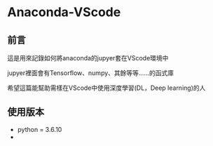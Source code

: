 # Anaconda-VScode
## 前言
這是用來記錄如何將anaconda的jupyer套在VScode環境中

jupyer裡面會有Tensorflow、numpy、其餘等等......的函式庫

希望這篇能幫助需樣在VScode中使用深度學習(DL，Deep learning)的人

## 使用版本
* python = 3.6.10
* 
